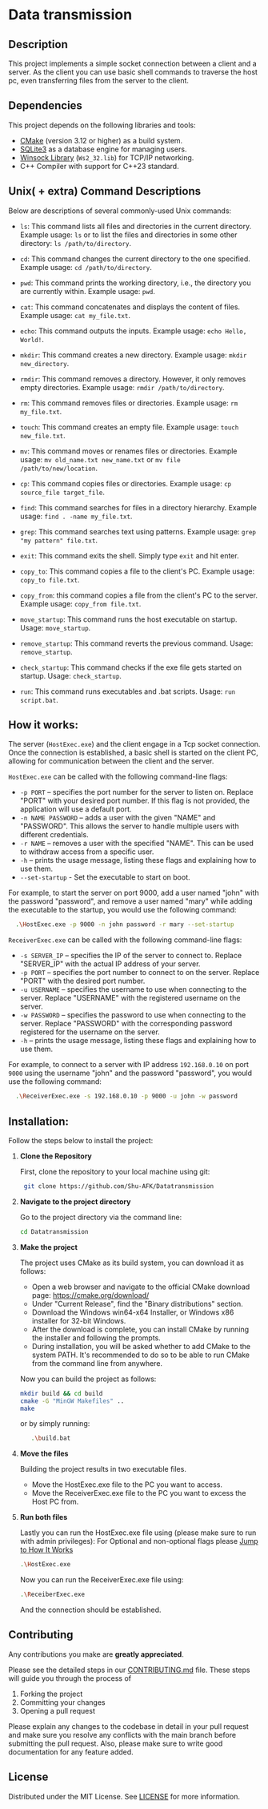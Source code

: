 # Data transmission

## Description
This project implements a simple socket connection between a client and a server. As the client you can 
use basic shell commands to traverse the host pc, even transferring files from the server to the client.

## Dependencies

This project depends on the following libraries and tools:

- [CMake](https://cmake.org/) (version 3.12 or higher) as a build system.
- [SQLite3](https://www.sqlite.org/) as a database engine for managing users.
- [Winsock Library](https://docs.microsoft.com/en-us/windows/win32/winsock/windows-sockets-start-page-2) (`Ws2_32.lib`) for TCP/IP networking.
- C++ Compiler with support for C++23 standard.

## Unix( + extra) Command Descriptions

Below are descriptions of several commonly-used Unix commands:

- `ls`: This command lists all files and directories in the current directory. Example usage: `ls` or to list the files and directories in some other directory: `ls /path/to/directory`.

- `cd`: This command changes the current directory to the one specified. Example usage: `cd /path/to/directory`.

- `pwd`: This command prints the working directory, i.e., the directory you are currently within. Example usage: `pwd`.

- `cat`: This command concatenates and displays the content of files. Example usage: `cat my_file.txt`.

- `echo`: This command outputs the inputs. Example usage: `echo Hello, World!`.

- `mkdir`: This command creates a new directory. Example usage: `mkdir new_directory`.

- `rmdir`: This command removes a directory. However, it only removes empty directories. Example usage: `rmdir /path/to/directory`.

- `rm`: This command removes files or directories. Example usage: `rm my_file.txt`.

- `touch`: This command creates an empty file. Example usage: `touch new_file.txt`.

- `mv`: This command moves or renames files or directories. Example usage: `mv old_name.txt new_name.txt` or `mv file /path/to/new/location`.

- `cp`: This command copies files or directories. Example usage: `cp source_file target_file`.

- `find`: This command searches for files in a directory hierarchy. Example usage: `find . -name my_file.txt`.

- `grep`: This command searches text using patterns. Example usage: `grep "my pattern" file.txt`.

- `exit`: This command exits the shell. Simply type `exit` and hit enter.

- `copy_to`: This command copies a file to the client's PC. Example usage: `copy_to file.txt`.

- `copy_from`: this command copies a file from the client's PC to the server. Example usage: `copy_from file.txt`.

- `move_startup`: This command runs the host executable on startup. Usage: `move_startup`.

- `remove_startup`: This command reverts the previous command. Usage: `remove_startup`.

- `check_startup`: This command checks if the exe file gets started on startup. Usage: `check_startup`.

- `run`: This command runs executables and .bat scripts. Usage: `run script.bat`.

## How it works:

The server (`HostExec.exe`) and the client engage in a Tcp socket connection. Once the connection is established, a basic shell is started on the client PC, allowing for communication between the client and the server.

`HostExec.exe` can be called with the following command-line flags:

- `-p PORT` – specifies the port number for the server to listen on. Replace "PORT" with your desired port number. If this flag is not provided, the application will use a default port.
- `-n NAME PASSWORD` – adds a user with the given "NAME" and "PASSWORD". This allows the server to handle multiple users with different credentials.
- `-r NAME` – removes a user with the specified "NAME". This can be used to withdraw access from a specific user.
- `-h` – prints the usage message, listing these flags and explaining how to use them.
- `--set-startup` - Set the executable to start on boot.

For example, to start the server on port 9000, add a user named "john" with the password "password", and remove a user named "mary" while adding the executable to the startup, you would use the following command:
```bash 
  .\HostExec.exe -p 9000 -n john password -r mary --set-startup
```

`ReceiverExec.exe` can be called with the following command-line flags:

- `-s SERVER_IP` – specifies the IP of the server to connect to. Replace "SERVER_IP" with the actual IP address of your server.
- `-p PORT` – specifies the port number to connect to on the server. Replace "PORT" with the desired port number.
- `-u USERNAME` – specifies the username to use when connecting to the server. Replace "USERNAME" with the registered username on the server.
- `-w PASSWORD` – specifies the password to use when connecting to the server. Replace "PASSWORD" with the corresponding password registered for the username on the server.
- `-h` – prints the usage message, listing these flags and explaining how to use them.

For example, to connect to a server with IP address `192.168.0.10` on port `9000` using the username "john" and the password "password", you would use the following command:
```bash
  .\ReceiverExec.exe -s 192.168.0.10 -p 9000 -u john -w password
```

## Installation: 

Follow the steps below to install the project:

1. **Clone the Repository**

    First, clone the repository to your local machine using git:
   ```bash
    git clone https://github.com/Shu-AFK/Datatransmission
   ```

2. **Navigate to the project directory**

   Go to the project directory via the command line:

    ```bash
    cd Datatransmission
    ```
   
3. **Make the project**

   The project uses CMake as its build system, you can download it as follows:
   - Open a web browser and navigate to the official CMake download page: https://cmake.org/download/
   - Under "Current Release", find the "Binary distributions" section.
   - Download the Windows win64-x64 Installer, or Windows x86 installer for 32-bit Windows.
   - After the download is complete, you can install CMake by running the installer and following the prompts.
   - During installation, you will be asked whether to add CMake to the system PATH. It's recommended to do so to be able to run CMake from the command line from anywhere.

   Now you can build the project as follows:

    ```bash
    mkdir build && cd build
    cmake -G "MinGW Makefiles" ..
    make
    ```
   
   or by simply running:
   ```bash
      .\build.bat
   ```
   
4. **Move the files**

    Building the project results in two executable files.
     - Move the HostExec.exe file to the PC you want to access.
     - Move the ReceiverExec.exe file to the PC you want to excess the Host PC from.

5. **Run both files**

    Lastly you can run the HostExec.exe file using (please make sure to run with admin privileges):
    For Optional and non-optional flags please [Jump to How It Works](#how-it-works)

    ```bash
    .\HostExec.exe 
   ```
   
    Now you can run the ReceiverExec.exe file using:
    
    ```bash
    .\ReceiberExec.exe 
   ```
   
    And the connection should be established.

## Contributing
Any contributions you make are **greatly appreciated**.

Please see the detailed steps in our [CONTRIBUTING.md](CONTRIBUTE.md) file. These steps will guide you through the process of

1. Forking the project
2. Committing your changes
3. Opening a pull request

Please explain any changes to the codebase in detail in your pull request and make sure
you resolve any conflicts with the main branch before submitting the pull request.
Also, please make sure to write good documentation for any feature added.


## License
Distributed under the MIT License. See [LICENSE](LICENSE.txt) for more information.
